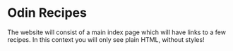 # Odin Recipes

The website will consist of a main index page which will have links to a few recipes.
In this context you will only see plain HTML, without styles!
